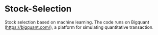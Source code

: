 # Stock-Selection
Stock selection based on machine learning.
The code runs on Bigquant (https://bigquant.com/), a platform for simulating quantitative transaction.
